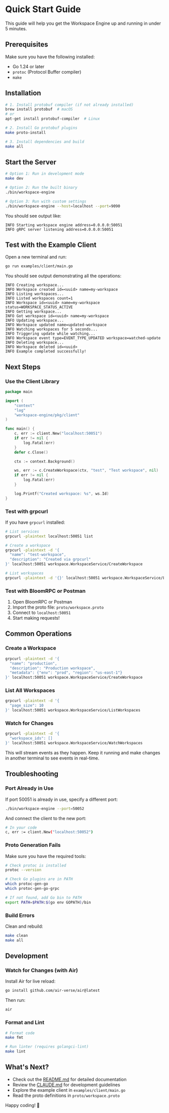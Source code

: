 # Quick Start Guide

This guide will help you get the Workspace Engine up and running in under 5 minutes.

## Prerequisites

Make sure you have the following installed:

- Go 1.24 or later
- `protoc` (Protocol Buffer compiler)
- `make`

## Installation

```bash
# 1. Install protobuf compiler (if not already installed)
brew install protobuf  # macOS
# or
apt-get install protobuf-compiler  # Linux

# 2. Install Go protobuf plugins
make proto-install

# 3. Install dependencies and build
make all
```

## Start the Server

```bash
# Option 1: Run in development mode
make dev

# Option 2: Run the built binary
./bin/workspace-engine

# Option 3: Run with custom settings
./bin/workspace-engine --host=localhost --port=9090
```

You should see output like:

```
INFO Starting workspace engine address=0.0.0.0:50051
INFO gRPC server listening address=0.0.0.0:50051
```

## Test with the Example Client

Open a new terminal and run:

```bash
go run examples/client/main.go
```

You should see output demonstrating all the operations:

```
INFO Creating workspace...
INFO Workspace created id=<uuid> name=my-workspace
INFO Listing workspaces...
INFO Listed workspaces count=1
INFO Workspace id=<uuid> name=my-workspace status=WORKSPACE_STATUS_ACTIVE
INFO Getting workspace...
INFO Got workspace id=<uuid> name=my-workspace
INFO Updating workspace...
INFO Workspace updated name=updated-workspace
INFO Watching workspaces for 5 seconds...
INFO Triggering update while watching...
INFO Workspace event type=EVENT_TYPE_UPDATED workspace=watched-update
INFO Deleting workspace...
INFO Workspace deleted id=<uuid>
INFO Example completed successfully!
```

## Next Steps

### Use the Client Library

```go
package main

import (
    "context"
    "log"
    "workspace-engine/pkg/client"
)

func main() {
    c, err := client.New("localhost:50051")
    if err != nil {
        log.Fatal(err)
    }
    defer c.Close()

    ctx := context.Background()

    ws, err := c.CreateWorkspace(ctx, "test", "Test workspace", nil)
    if err != nil {
        log.Fatal(err)
    }

    log.Printf("Created workspace: %s", ws.Id)
}
```

### Test with grpcurl

If you have `grpcurl` installed:

```bash
# List services
grpcurl -plaintext localhost:50051 list

# Create a workspace
grpcurl -plaintext -d '{
  "name": "test-workspace",
  "description": "Created via grpcurl"
}' localhost:50051 workspace.WorkspaceService/CreateWorkspace

# List workspaces
grpcurl -plaintext -d '{}' localhost:50051 workspace.WorkspaceService/ListWorkspaces
```

### Test with BloomRPC or Postman

1. Open BloomRPC or Postman
2. Import the proto file: `proto/workspace.proto`
3. Connect to `localhost:50051`
4. Start making requests!

## Common Operations

### Create a Workspace

```bash
grpcurl -plaintext -d '{
  "name": "production",
  "description": "Production workspace",
  "metadata": {"env": "prod", "region": "us-east-1"}
}' localhost:50051 workspace.WorkspaceService/CreateWorkspace
```

### List All Workspaces

```bash
grpcurl -plaintext -d '{
  "page_size": 10
}' localhost:50051 workspace.WorkspaceService/ListWorkspaces
```

### Watch for Changes

```bash
grpcurl -plaintext -d '{
  "workspace_ids": []
}' localhost:50051 workspace.WorkspaceService/WatchWorkspaces
```

This will stream events as they happen. Keep it running and make changes in another terminal to see events in real-time.

## Troubleshooting

### Port Already in Use

If port 50051 is already in use, specify a different port:

```bash
./bin/workspace-engine --port=50052
```

And connect the client to the new port:

```bash
# In your code
c, err := client.New("localhost:50052")
```

### Proto Generation Fails

Make sure you have the required tools:

```bash
# Check protoc is installed
protoc --version

# Check Go plugins are in PATH
which protoc-gen-go
which protoc-gen-go-grpc

# If not found, add Go bin to PATH
export PATH=$PATH:$(go env GOPATH)/bin
```

### Build Errors

Clean and rebuild:

```bash
make clean
make all
```

## Development

### Watch for Changes (with Air)

Install Air for live reload:

```bash
go install github.com/air-verse/air@latest
```

Then run:

```bash
air
```

### Format and Lint

```bash
# Format code
make fmt

# Run linter (requires golangci-lint)
make lint
```

## What's Next?

- Check out the [README.md](./README.md) for detailed documentation
- Review the [CLAUDE.md](./CLAUDE.md) for development guidelines
- Explore the example client in `examples/client/main.go`
- Read the proto definitions in `proto/workspace.proto`

Happy coding! 🚀
